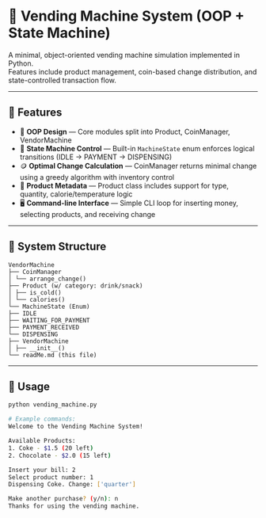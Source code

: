 # 🧃 Vending Machine System (OOP + State Machine)

A minimal, object-oriented vending machine simulation implemented in Python.  
Features include product management, coin-based change distribution, and state-controlled transaction flow.

---

## 🚀 Features

- 🧱 **OOP Design** — Core modules split into Product, CoinManager, VendorMachine
- 🧭 **State Machine Control** — Built-in `MachineState` enum enforces logical transitions (IDLE → PAYMENT → DISPENSING)
- 🪙 **Optimal Change Calculation** — CoinManager returns minimal change using a greedy algorithm with inventory control
- 🧃 **Product Metadata** — Product class includes support for type, quantity, calorie/temperature logic
- 🖥️ **Command-line Interface** — Simple CLI loop for inserting money, selecting products, and receiving change

---

## 🧩 System Structure
```plaintext
VendorMachine
├── CoinManager
│ └── arrange_change()
├── Product (w/ category: drink/snack)
│ ├── is_cold()
│ └── calories()
└── MachineState (Enum)
├── IDLE
├── WAITING_FOR_PAYMENT
├── PAYMENT_RECEIVED
└── DISPENSING
├── VendorMachine
│ ├── __init__()
└── readMe.md (this file)
```


---

## 🔧 Usage

```bash
python vending_machine.py

# Example commands:
Welcome to the Vending Machine System!

Available Products:
1. Coke - $1.5 (20 left)
2. Chocolate - $2.0 (15 left)

Insert your bill: 2
Select product number: 1
Dispensing Coke. Change: ['quarter']

Make another purchase? (y/n): n
Thanks for using the vending machine.
```